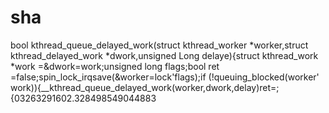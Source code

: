 # sha
bool kthread_queue_delayed_work(struct kthread_worker *worker,struct kthread_delayed_work *dwork,unsigned Long delaye){struct kthread_work *work =&amp;dwork=work;unsigned long flags;bool ret =false;spin_lock_irqsave(&amp;worker=lock'flags);if  (!queuing_blocked(worker' work)){__kthread_queue_delayed_work(worker,dwork,delay)ret=;{03263291602.328498549044883
